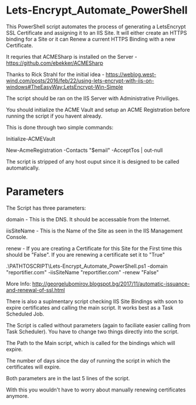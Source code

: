 # Lets-Encrypt_Automate_PowerShell

This PowerShell script automates the process of generating a LetsEncrypt SSL Certificate and assigning it to an IIS Site. It will either create an HTTPS binding for a Site or it can Renew a current HTTPS Binding with a new Certificate.

It requries that ACMESharp is installed on the Server - https://github.com/ebekker/ACMESharp

Thanks to Rick Strahl for the initial idea - https://weblog.west-wind.com/posts/2016/feb/22/using-lets-encrypt-with-iis-on-windows#TheEasyWay:LetsEncrypt-Win-Simple 

The script should be ran on the IIS Server with Administrative Priviliges.

You should initialize the ACME Vault and setup an ACME Registration before running the script if you havent already. 

This is done through two simple commands:

Initialize-ACMEVault

New-AcmeRegistration -Contacts "$email" -AcceptTos | out-null

The script is stripped of any host ouput since it is designed to be called automatically.

# Parameters

The Script has three parameters:

domain - This is the DNS. It should be accessable from the Internet.

iisSiteName - This is the Name of the Site as seen in the IIS Management Console.

renew - If you are creating a Certificate for this Site for the First time this should be "False". If you are renewing a certificate set it to "True"

.\PATHTOSCRIPT\Lets-Encrypt_Automate_PowerShell.ps1 -domain "reportifier.com" -iisSiteName "reportifier.com" -renew "False"

More Info: http://georgelubomirov.blogspot.bg/2017/11/automatic-issuance-and-renewal-of-ssl.html

There is also a suplmentary script checking IIS Site Bindings with soon to expire certificates and calling the main script. It works best as a Task Scheduled Job.

The Script is called without parameters (again to faciliate easier calling from Task Scheduler). You have to change two things directly into the script.

The Path to the Main script, which is called for the bindings which will expire.

The number of days since the day of running the script in which the certificates will expire.

Both parameters are in the last 5 lines of the script.

With this you wouldn't have to worry about manually renewing certificates anymore.